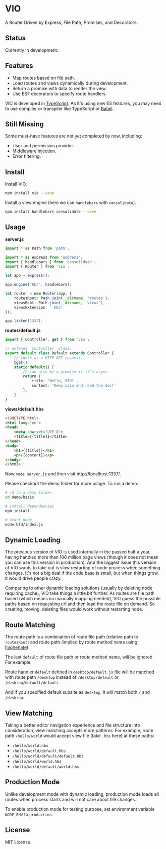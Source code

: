 # VIO

A Router Driven by Express, File Path, Promises, and Decorators.

## Status

Currently in development.

## Features

- Map routes based on file path.
- Load routes and views dynamically during development.
- Return a promise with data to render the view.
- Use ES7 decorators to specify route handlers.

VIO is developed in [TypeScript](http://www.typescriptlang.org/).
As it's using new ES features, you may need to use compiler or transpiler like TypeScript or [Babel](https://babeljs.io/).

## Still Missing

Some must-have features are not yet completed by now, including:

- User and permission provider.
- Middleware injection.
- Error filtering.

## Install

Install VIO.

```sh
npm install vio --save
```

Install a view engine (here we use `handlebars` with `consolidate`).

```sh
npm install handlebars consolidate --save
```

## Usage

**server.js**

```ts
import * as Path from 'path';

import * as express from 'express';
import { handlebars } from 'consolidate';
import { Router } from 'vio';

let app = express();

app.engine('hbs', handlebars);

let router = new Router(app, {
    routesRoot: Path.join(__dirname, 'routes'),
    viewsRoot: Path.join(__dirname, 'views'),
    viewsExtension: '.hbs'
});

app.listen(1337);
```

**routes/default.js**

```ts
import { Controller, get } from 'vio';

// extends `Controller` class.
export default class Default extends Controller {
    // route as a HTTP GET request.
    @get()
    static default() {
        // can also be a promise if it's async.
        return {
            title: 'Hello, VIO!',
            content: 'Keep calm and read the doc!'
        };
    }
}
```

**views/default.hbs**

```html
<!DOCTYPE html>
<html lang="en">
<head>
    <meta charset="UTF-8">
    <title>{{title}}</title>
</head>
<body>
    <h1>{{title}}</h1>
    <p>{{content}}</p>
</body>
</html>
```

Now `node server.js` and then visit http://localhost:1337/.

Please checkout the demo folder for more usage. To run a demo:

```sh
# cd to a demo folder
cd demo/basic

# install dependencies
npm install

# start node
node bld/index.js
```

## Dynamic Loading

The previous version of VIO is used internally in the passed half a year, having handled more than 100 million page views (though it does not mean you can use this version in production). And the biggest issue this version of VIO wants to take out is slow restarting of node process when something changes. It's not a big deal if the code base is small, but when things grow, it would drive people crazy.

Comparing to other dynamic loading solutions (usually by deleting node requiring cache), VIO take things a little bit further. As routes are file path based (which means no manually mapping needed), VIO guess the possible paths based on requesting url and then load the route file on demand. So creating, moving, deleting files would work without restarting node.

## Route Matching

The route path is a combination of route file path (relative path to `routesRoot`) and route path (implied by route method name using [hyphenate](https://github.com/vilic/hyphenate)).

The last `default` of route file path or route method name, will be ignored. For example:

Route handler `default` defined in `desktop/default.js` file will be matched with route path `/desktop` instead of `/desktop/default` or `/desktop/default/default`.

And if you specified default subsite as `desktop`, it will match both `/` and `/desktop`.

## View Matching

Taking a better editor navigation experience and file structure into consideration, view matching accepts more patterns. For example, route path `/hello/world` would accept view file (take `.hbs` here) at these paths:

- `/hello/world.hbs`
- `/hello/world/default.hbs`
- `/hello/world/default/default.hbs`
- `/hello/world/world.hbs`
- `/hello/world/default/world.hbs`

## Production Mode

Unlike development mode with dynamic loading, production mode loads all routes when process starts and will not care about file changes.

To enable production mode for testing purpose, set environment variable `NODE_ENV` to `production`.

## License

MIT License.
